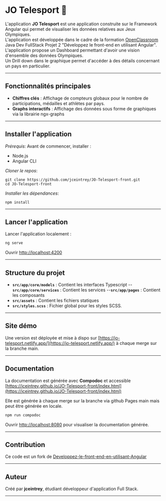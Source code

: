 # **JO Telesport** 🏅  


L'application **JO Telesport** est une application construite sur le Framework Angular qui permet de visualiser les données relatives aux Jeux Olympiques.  
L'application est développée dans le cadre de la formation [OpenClassroom](https://openclassrooms.com) Java Dev FullStack Projet 2 "Développez le front-end en utilisant Angular".  
L'application propose un Dashboard permettant d'avoir une vision d'ensemble des données Olympiques.  
Un Drill down dans le graphique permet d'accéder à des détails concernant un pays en particulier.  

---

## **Fonctionnalités principales**  
- **Chiffres clés** : Affichage de compteurs globaux pour le nombre de participations, médailles et athlètes par pays.  
- **Graphs interactifs** : Affichage des données sous forme de graphiques via la librairie ngx-graphs

---

## **Installer l'application**
*Prérequis*:
Avant de commencer, installer : 
- Node.js
- Angular CLI


*Cloner le repos*: 

   ```shell
   git clone https://github.com/jceintrey/JO-Telesport-front.git
   cd JO-Telesport-front
   ```  
*Installer les dépendances*:

   ```shell
   npm install
   ```  

---

## **Lancer l'application**  

   Lancer l'application localement :  
   ```bash
   ng serve
   ```  
   Ouvrir [http://localhost:4200](http://localhost:4200) 


  

---

## **Structure du projet**  
- **`src/app/core/models`** : Contient les interfaces Typescript
--**`src/app/core/services`** : Contient les services
--**`src/app/pages`** : Contient les composants
- **`src/assets`** : Contient les fichiers statiques
- **`src/styles.scss`** : Fichier global pour les styles SCSS.  


---

## **Site démo**  

Une version est déployée et mise à dispo sur [https://jo-telesport.netlify.app/](https://jo-telesport.netlify.app/) à chaque merge sur la branche main.


---

## **Documentation**  
La documentation est générée avec **Compodoc** et accessible [https://jceintrey.github.io/JO-Telesport-front/index.html](https://jceintrey.github.io/JO-Telesport-front/index.html)

Elle est générée à chaque merge sur la branche via github Pages main mais peut être générée en locale.

   ```bash
   npm run compodoc
   ```  
   Ouvrir [http://localhost:8080](http://localhost:8080) pour visualiser la documentation générée.  

---

## **Contribution**  
Ce code est un fork de [Developpez-le-front-end-en-utilisant-Angular](https://github.com/OpenClassrooms-Student-Center/Developpez-le-front-end-en-utilisant-Angular)

---

## **Auteur**  
Créé par **jceintrey**, étudiant développeur d'application Full Stack.

---

